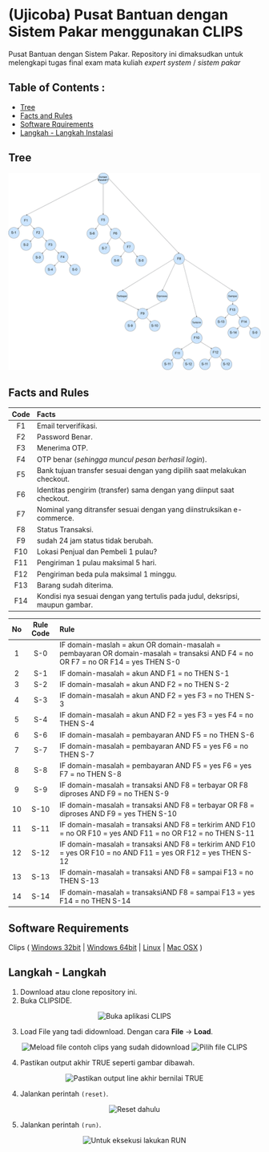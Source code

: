 # (Ujicoba) Pusat Bantuan dengan Sistem Pakar menggunakan CLIPS
Pusat Bantuan dengan Sistem Pakar.
Repository ini dimaksudkan untuk melengkapi tugas final exam mata kuliah _expert system_ / _sistem pakar_ 

## Table of Contents :
* [Tree](https://github.com/mssadewa/pbsp#tree)
* [Facts and Rules](https://github.com/mssadewa/pbsp#facts-and-rules)
* [Software Rquirements](https://github.com/mssadewa/pbsp#software-requirements)
* [Langkah - Langkah Instalasi](https://github.com/mssadewa/pbsp#langkah---langkah)

## Tree

<p align=center>
	<img src="https://raw.githubusercontent.com/mssadewa/pbsp/master/ecommerce.png" />
</p>


## Facts and Rules
|Code | Facts |
|:---:|:------|
|F1	| Email terverifikasi.								                            |
|F2	| Password Benar.                                                               |
|F3	| Menerima OTP.                                                                 |
|F4	| OTP benar (_sehingga muncul pesan berhasil login_).                           |
|F5	| Bank tujuan transfer sesuai dengan yang dipilih saat melakukan checkout.      |
|F6	| Identitas pengirim (transfer) sama dengan yang diinput saat checkout.         |
|F7	| Nominal yang ditransfer sesuai dengan yang diinstruksikan e-commerce.         |
|F8	| Status Transaksi.                                                             |
|F9	| sudah 24 jam status tidak berubah.                                            |
|F10 | Lokasi Penjual dan Pembeli 1 pulau?                                          |
|F11 | Pengiriman 1 pulau maksimal 5 hari.                                          |
|F12 | Pengiriman beda pula maksimal 1 minggu.                                      |
|F13 | Barang sudah diterima.                                                       |
|F14 | Kondisi nya sesuai dengan yang tertulis pada judul, deksripsi, maupun gambar.|

|No|Rule Code|Rule|
|:-:|:-:|:--|
|1|S-0|IF domain-maslah = akun OR domain-masalah = pembayaran OR domain-masalah = transaksi AND F4 = no OR F7 = no OR F14 = yes THEN S-0|
|2|S-1|IF domain-masalah = akun AND F1 = no THEN S-1|
|3|S-2|IF domain-masalah = akun AND F2 = no THEN S-2|
|4|S-3|IF domain-masalah = akun AND F2 = yes F3 = no THEN S-3|
|5|S-4|IF domain-masalah = akun AND F2 = yes F3 = yes F4 = no THEN S-4|
|6|S-6|IF domain-masalah = pembayaran AND F5 = no THEN S-6|
|7|S-7|IF domain-masalah = pembayaran AND F5 = yes F6 = no THEN S-7|
|8|S-8|IF domain-masalah = pembayaran AND F5 = yes F6 = yes F7 = no THEN S-8|
|9|S-9|IF domain-masalah = transaksi AND F8 = terbayar OR F8 diproses AND F9  = no THEN S-9|
|10|S-10|IF domain-masalah = transaksi AND F8 = terbayar OR F8 = diproses AND F9 = yes THEN S-10|
|11|S-11|IF domain-masalah = transaksi AND F8 = terkirim AND F10 = no OR F10 = yes AND F11 = no OR F12 = no THEN S-11|
|12|S-12|IF domain-masalah = transaksi AND F8 = terkirim AND F10 = yes OR F10 = no AND F11 = yes OR F12 = yes THEN S-12|
|13|S-13|IF domain-masalah = transaksi AND F8 = sampai F13 = no THEN S-13|
|14|S-14|IF domain-masalah = transaksiAND F8 = sampai F13 = yes F14 = no THEN S-14|

## Software Requirements
Clips ( [Windows 32bit](https://sourceforge.net/projects/clipsrules/files/CLIPS/6.30/clips_windows_32_bit_executables_630.msi/download) | [Windows 64bit](https://sourceforge.net/projects/clipsrules/files/CLIPS/6.30/clips_windows_64_bit_executables_630.msi/download) | [Linux](https://sourceforge.net/projects/clipsrules/files/CLIPS/6.30/clips_core_source_630.zip/download) | [Mac OSX](https://sourceforge.net/projects/clipsrules/files/CLIPS/6.30/clips_mac_osx_executables_630.zip/download) )

## Langkah - Langkah
1. Download atau clone repository ini.
2. Buka CLIPSIDE.

<p align="center">
  <img src="https://i.ibb.co/F5cvytg/clips-1.png" alt="Buka aplikasi CLIPS" />
</p>

3. Load File yang tadi didownload. Dengan cara **File** -> **Load**.

<p align="center">
  <img src="https://i.ibb.co/4SpbxnS/clips-3.png" alt="Meload file contoh clips yang sudah didownload"/ >
  <img src="https://i.ibb.co/BqHTcXL/clips-4.png" alt="Pilih file CLIPS"/>
</p>

4. Pastikan output akhir TRUE seperti gambar dibawah.

<p align="center">
  <img src="https://i.ibb.co/rskfrVs/clips-5.png" alt="Pastikan output line akhir bernilai TRUE"/>
</p>

4. Jalankan perintah `(reset)`.

<p align="center">
  <img src="https://i.ibb.co/9tKBfp9/clips-6.png" alt="Reset dahulu"/>
</p>

5. Jalankan perintah `(run)`.

<p align="center">
  <img src="https://i.ibb.co/WpXmxyH/clips-7.png" alt="Untuk eksekusi lakukan RUN"/>
</p>
